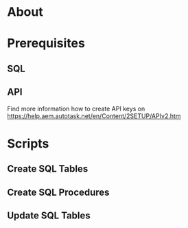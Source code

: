 # About

# Prerequisites
## SQL
## API
Find more information how to create API keys on https://help.aem.autotask.net/en/Content/2SETUP/APIv2.htm
# Scripts
## Create SQL Tables
## Create SQL Procedures
## Update SQL Tables




